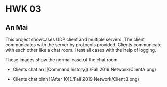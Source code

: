 # HWK 03

## An Mai

 This project showcases UDP client and multiple servers. The client communicates with the server by protocols provided. Clients communicate with each other like a chat room. I test all cases with the help of logging.

 These images show the normal case of the chat room. 

- Clients chat an
 ![Command history](./Fall 2019 Network/ClientA.png)

- Clients chat binh
  ![After 10](./Fall 2019 Network/ClientB.png)



